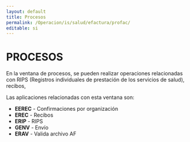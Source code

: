 ```yaml
---
layout: default
title: Procesos
permalink: /Operacion/is/salud/efactura/profac/
editable: si
---
```


# PROCESOS  

En la ventana de procesos, se pueden realizar operaciones relacionadas con RIPS (Registros individuales de prestación de los servicios de salud), recibos,    

Las aplicaciones relacionadas con esta ventana son:  

* **EEREC** - Confirmaciones por organización  
* **EREC** - Recibos  
* **ERIP** - RIPS  
* **GENV** - Envío  
* **ERAV** - Valida archivo AF  

